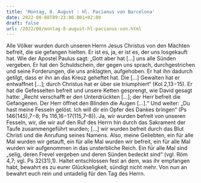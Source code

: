 ```yaml
---
title: 'Montag, 8. August : Hl. Pacianus von Barcelona'
date: 2022-08-08T09:23:00.001+02:00
draft: false
url: /2022/08/montag-8-august-hl-pacianus-von.html
---
```


Alle Völker wurden durch unseren Herrn Jesus Christus von den Mächten befreit, die sie gefangen hielten. Er ist es, ja, er ist es, der uns losgekauft hat. Wie der Apostel Paulus sagt: „Gott aber hat \[…\] uns alle Sünden vergeben. Er hat den Schuldschein, der gegen uns sprach, durchgestrichen und seine Forderungen, die uns anklagten, aufgehoben. Er hat ihn dadurch getilgt, dass er ihn an das Kreuz geheftet hat. Die \[…\] Gewalten hat er entwaffnet \[…\]; durch Christus hat er über sie triumphiert“ (Kol 2,13−15). Er hat die Gefesselten befreit und unsere Ketten gesprengt, wie David gesagt hatte: „Recht verschafft er den Unterdrückten \[…\]; der Herr befreit die Gefangenen. Der Herr öffnet den Blinden die Augen \[…\].“ Und weiter: „Du hast meine Fesseln gelöst. Ich will dir ein Opfer des Dankes bringen“ (Ps 146(145),7−8; Ps 116,16−17(115,7–8)). Ja, wir wurden befreit von unseren Fesseln, wir, die wir auf den Ruf des Herrn hin durch das Sakrament der Taufe zusammengeführt wurden; \[…\] wir wurden befreit durch das Blut Christi und die Anrufung seines Namens. Also, meine Geliebten, ein für alle Mal wurden wir getauft, ein für alle Mal wurden wir befreit, ein für alle Mal wurden wir aufgenommen in das unsterbliche Reich. Ein für alle Mal sind „selig, deren Frevel vergeben und deren Sünden bedeckt sind“ (vgl. Röm 4,7; vgl. Ps 32(31),1). Haltet entschlossen fest an dem, was ihr empfangen habt, bewahrt es zu eurer Glückseligkeit, sündigt nicht mehr. Von nun an bewahrt euch rein und untadelig für den Tag des Herrn.